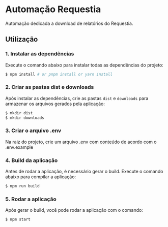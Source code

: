 # Automação Requestia

Automação dedicada a download de relatórios do Requestia.

## Utilização

### 1. Instalar as dependências

Execute o comando abaixo para instalar todas as dependências do projeto:
```bash
$ npm install # or pnpm install or yarn install
```

### 2. Criar as pastas dist e downloads

Após instalar as dependências, crie as pastas `dist` e `downloads` para armazenar os arquivos gerados pela aplicação:
```bash
$ mkdir dist
$ mkdir downloads
```

### 3. Criar o arquivo .env

Na raiz do projeto, crie um arquivo .env com conteúdo de acordo com o .env.example

### 4. Build da aplicação

Antes de rodar a aplicação, é necessário gerar o build. Execute o comando abaixo para compilar a aplicação:
```bash
$ npm run build
```

### 5. Rodar a aplicação

Após gerar o build, você pode rodar a aplicação com o comando:
```bash
$ npm start
```